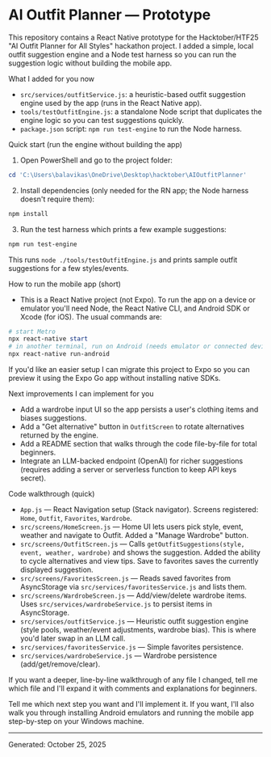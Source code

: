 # AI Outfit Planner — Prototype

This repository contains a React Native prototype for the Hacktober/HTF25 "AI Outfit Planner for All Styles" hackathon project. I added a simple, local outfit suggestion engine and a Node test harness so you can run the suggestion logic without building the mobile app.

What I added for you now
- `src/services/outfitService.js`: a heuristic-based outfit suggestion engine used by the app (runs in the React Native app).
- `tools/testOutfitEngine.js`: a standalone Node script that duplicates the engine logic so you can test suggestions quickly.
- `package.json` script: `npm run test-engine` to run the Node harness.

Quick start (run the engine without building the app)

1. Open PowerShell and go to the project folder:

```powershell
cd 'C:\Users\balavikas\OneDrive\Desktop\hacktober\AIOutfitPlanner'
```

2. Install dependencies (only needed for the RN app; the Node harness doesn't require them):

```powershell
npm install
```

3. Run the test harness which prints a few example suggestions:

```powershell
npm run test-engine
```

This runs `node ./tools/testOutfitEngine.js` and prints sample outfit suggestions for a few styles/events.

How to run the mobile app (short)
- This is a React Native project (not Expo). To run the app on a device or emulator you'll need Node, the React Native CLI, and Android SDK or Xcode (for iOS). The usual commands are:

```powershell
# start Metro
npx react-native start
# in another terminal, run on Android (needs emulator or connected device)
npx react-native run-android
```

If you'd like an easier setup I can migrate this project to Expo so you can preview it using the Expo Go app without installing native SDKs.

Next improvements I can implement for you
- Add a wardrobe input UI so the app persists a user's clothing items and biases suggestions.
- Add a "Get alternative" button in `OutfitScreen` to rotate alternatives returned by the engine.
- Add a README section that walks through the code file-by-file for total beginners.
- Integrate an LLM-backed endpoint (OpenAI) for richer suggestions (requires adding a server or serverless function to keep API keys secret).

Code walkthrough (quick)
- `App.js` — React Navigation setup (Stack navigator). Screens registered: `Home`, `Outfit`, `Favorites`, `Wardrobe`.
- `src/screens/HomeScreen.js` — Home UI lets users pick style, event, weather and navigate to Outfit. Added a "Manage Wardrobe" button.
- `src/screens/OutfitScreen.js` — Calls `getOutfitSuggestions(style, event, weather, wardrobe)` and shows the suggestion. Added the ability to cycle alternatives and view tips. Save to favorites saves the currently displayed suggestion.
- `src/screens/FavoritesScreen.js` — Reads saved favorites from AsyncStorage via `src/services/favoritesService.js` and lists them.
- `src/screens/WardrobeScreen.js` — Add/view/delete wardrobe items. Uses `src/services/wardrobeService.js` to persist items in AsyncStorage.
- `src/services/outfitService.js` — Heuristic outfit suggestion engine (style pools, weather/event adjustments, wardrobe bias). This is where you'd later swap in an LLM call.
- `src/services/favoritesService.js` — Simple favorites persistence.
- `src/services/wardrobeService.js` — Wardrobe persistence (add/get/remove/clear).

If you want a deeper, line-by-line walkthrough of any file I changed, tell me which file and I'll expand it with comments and explanations for beginners.

Tell me which next step you want and I'll implement it. If you want, I'll also walk you through installing Android emulators and running the mobile app step-by-step on your Windows machine.

---
Generated: October 25, 2025
